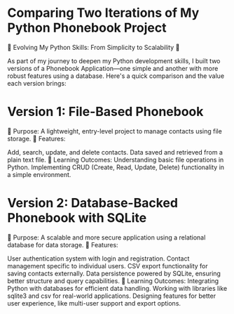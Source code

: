 # Comparing Two Iterations of My Python Phonebook Project
🚀 Evolving My Python Skills: From Simplicity to Scalability 🚀

As part of my journey to deepen my Python development skills, I built two versions of a Phonebook Application—one simple and another with more robust features using a database. Here's a quick comparison and the value each version brings:

# Version 1: File-Based Phonebook
🔹 Purpose: A lightweight, entry-level project to manage contacts using file storage.
🔹 Features:

Add, search, update, and delete contacts.
Data saved and retrieved from a plain text file.
🔹 Learning Outcomes:
Understanding basic file operations in Python.
Implementing CRUD (Create, Read, Update, Delete) functionality in a simple environment.
# Version 2: Database-Backed Phonebook with SQLite
🔹 Purpose: A scalable and more secure application using a relational database for data storage.
🔹 Features:

User authentication system with login and registration.
Contact management specific to individual users.
CSV export functionality for saving contacts externally.
Data persistence powered by SQLite, ensuring better structure and query capabilities.
🔹 Learning Outcomes:
Integrating Python with databases for efficient data handling.
Working with libraries like sqlite3 and csv for real-world applications.
Designing features for better user experience, like multi-user support and export options.

